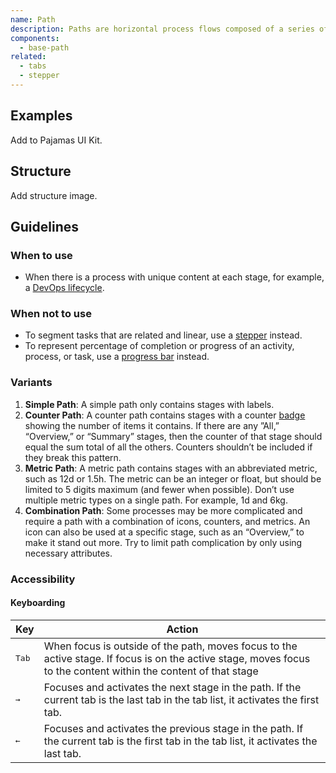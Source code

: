 ```yaml
---
name: Path
description: Paths are horizontal process flows composed of a series of stages.
components:
  - base-path
related:
  - tabs
  - stepper
---
```


## Examples

<story-viewer component="base-path" title="Path"></story-viewer>

<story-viewer component="base-path" story="with-popovers" title="With popovers" iframe-padding="64px 1rem"></story-viewer>

<todo>Add to Pajamas UI Kit.</todo>

## Structure

<todo>Add structure image.</todo>

## Guidelines

### When to use

- When there is a process with unique content at each stage, for example, a [DevOps lifecycle](https://about.gitlab.com/stages-devops-lifecycle/). 

### When not to use

- To segment tasks that are related and linear, use a [stepper](/components/stepper) instead.
- To represent percentage of completion or progress of an activity, process, or task, use a [progress bar](/components/progress-bar) instead.

### Variants

1. **Simple Path**: A simple path only contains stages with labels.
1. **Counter Path**: A counter path contains stages with a counter [badge](/components/badge) showing the number of items it contains. If there are any ”All,” “Overview,” or “Summary” stages, then the counter of that stage should equal the sum total of all the others. Counters shouldn’t be included if they break this pattern.
1. **Metric Path**: A metric path contains stages with an abbreviated metric, such as 12d or 1.5h. The metric can be an integer or float, but should be limited to 5 digits maximum (and fewer when possible). Don’t use multiple metric types on a single path. For example, 1d and 6kg. 
1. **Combination Path**: Some processes may be more complicated and require a path with a combination of icons, counters, and metrics. An icon can also be used at a specific stage, such as an “Overview,” to make it stand out more. Try to limit path complication by only using necessary attributes.

### Accessibility

#### Keyboarding

| Key | Action |
|-----|--------|
| <kbd>Tab</kbd>  | When focus is outside of the path, moves focus to the active stage. If focus is on the active stage, moves focus to the content within the content of that stage |
| <kbd>→</kbd>    | Focuses and activates the next stage in the path. If the current tab is the last tab in the tab list, it activates the first tab. |
| <kbd>←</kbd>    | Focuses and activates the previous stage in the path. If the current tab is the first tab in the tab list, it activates the last tab. |

